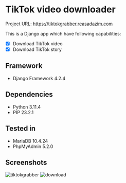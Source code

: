 # TikTok video downloader

Project URL: https://tiktokgrabber.reasadazim.com

This is a Django app which have following capabilities:
 - [x] Download TikTok video
 - [x] Download TikTok story
## Framework
 - Django Framework 4.2.4
## Dependencies
 - Python 3.11.4
 - PIP 23.2.1
## Tested in
 - MariaDB 10.4.24
 - PhpMyAdmin 5.2.0

## Screenshots
![tiktokgrabber](https://reasadazim.com/wp-content/uploads/2023/09/Screenshot-2023-09-12-011738.png)
![download](https://reasadazim.com/wp-content/uploads/2023/09/Screenshot-2023-09-12-012128.png)

